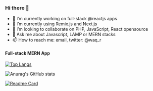### Hi there 👋


- 🔭 I’m currently working on full-stack @reactjs apps
- 🌱 I’m currently using Remix.js and Next.js
- 👯 I’m looking to collaborate on PHP, JavaScript, React opensource
- 💬 Ask me about Javascript, LAMP or MERN stacks
- 📫 How to reach me: email, twitter: @waq_r

#### Full-stack MERN App

[![Top Langs](https://github-readme-stats.vercel.app/api/top-langs/?username=waq-r&layout=compact&theme=dark)](https://github.com/anuraghazra/github-readme-stats)

![Anurag's GitHub stats](https://github-readme-stats.vercel.app/api?username=waq-r&show_icons=true&theme=radical)

[![Readme Card](https://github-readme-stats.vercel.app/api/pin/?username=waq-r&repo=Python-Arcade&theme=dark)](https://github.com/waq-r/Python-Arcade)

